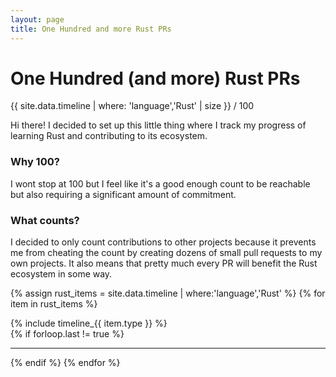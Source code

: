 ```yaml
---
layout: page
title: One Hundred and more Rust PRs
---
```


# One Hundred (and more) Rust PRs

<div class="onehundred-widget">
  <div class="progressbar">
    <div class="value" style="width: {{ site.data.timeline | where: 'language','Rust' | size }}%; max-width: 100%">
      <div class="text">{{ site.data.timeline | where: 'language','Rust' | size }} / 100</div>
    </div>
  </div>
</div>

Hi there! I decided to set up this little thing where I track my progress of learning Rust and contributing to its ecosystem.

### Why 100?

I wont stop at 100 but I feel like it's a good enough count to be reachable but also requiring a significant amount of commitment.

### What counts?

I decided to only count contributions to other projects because it prevents me from cheating the count by creating dozens of small pull requests to my own projects. It also means that pretty much every PR will benefit the Rust ecosystem in some way.

{% assign rust_items = site.data.timeline | where:'language','Rust' %}
{% for item in rust_items %}
  <article class="timeline-entry {{ item.type }}">
    {% include timeline_{{ item.type }} %}
  </article>
  {% if forloop.last != true %}<hr />{% endif %}
{% endfor %}
